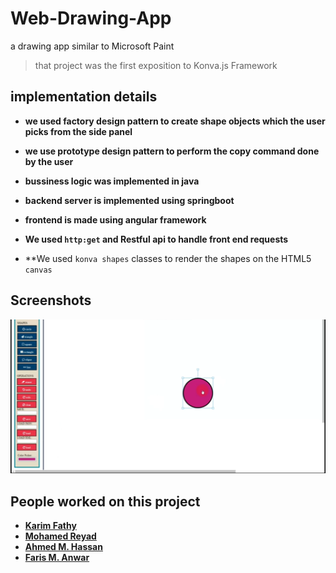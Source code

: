 # Web-Drawing-App
a drawing app similar to Microsoft Paint

>that project was the first exposition to Konva.js Framework

## implementation details
- **we used factory design pattern to create shape objects which the user picks from the side panel**

- **we use prototype design pattern to perform the copy command done by the user**

- **bussiness logic was implemented in java**

- **backend server is implemented using springboot**

- **frontend is made using angular framework**

- **We used `http:get` and Restful api to handle front end requests**

- **We used `konva shapes` classes to render the shapes on the HTML5 `canvas`

## Screenshots

![frontend user interface](/screenshot.png)

## People worked on this project

- **[Karim Fathy](https://github.com/karimfathy054)**
- **[Mohamed Reyad](https://github.com/moriyad12)**
- **[Ahmed M. Hassan](https://github.com/ahmedMhassan10)**
- **[Faris M. Anwar]()**
